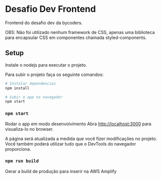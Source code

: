 # Desafio Dev Frontend

Frontend do desafio dev da bycoders.

OBS: Não foi utilizado nenhum framework de CSS, apenas uma biblioteca para encapsular CSS em componentes
chamada styled-components.

## Setup

Instale o nodejs para executar o projeto.

Para subir o projeto faça os seguinte comandos:

```sh
# Instalar dependencias
npm install

# Subir o app no navegador
npm start
```

### `npm start`

Rodar o app em modo desenvolvimento
Abra [http://localhost:3000](http://localhost:3000) para visualiza-lo no browser.

A página será atualizada a medida que você fizer modificações no projeto.
Você também poderá utilizar tudo que o DevTools do navegador proporciona.

### `npm run build`

Gerar a build de produção para inserir na AWS Amplify
